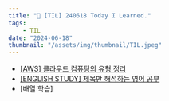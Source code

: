 ```yaml
---
title: "📝 [TIL] 240618 Today I Learned."
tags:
    - TIL
date: "2024-06-18"
thumbnail: "/assets/img/thumbnail/TIL.jpeg"
---
```


- [[AWS] 클라우드 컴퓨팅의 유형 정리](https://www.devkobe24.com/Backend/AWS/240615_Types_of_Clould_Computing.html)
- [[ENGLISH STUDY] 제목만 해석하는 영어 공부](https://www.devkobe24.com/Backend/ENG/240618_ENG_STUDY.html)
- [배열 학습]
